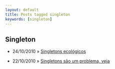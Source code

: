 ```yaml
---
layout: default
title: Posts tagged singleton
keywords: [singleton]
---
```

<h2 class="category">Singleton</h2>
<ul class="posts">
<li>
<p>
<span class="date">24/10/2010</span> &raquo; 
<a href="/blog/singletons-ecologicos">Singletons ecológicos</a>
</p>
</li> 
<li>
<p>
<span class="date">22/10/2010</span> &raquo; 
<a href="/blog/singletons-sao-um-problema-veja">Singletons são um problema, veja</a>
</p>
</li> 
</ul>
